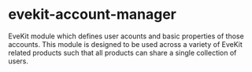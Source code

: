 # evekit-account-manager

EveKit module which defines user acounts and basic properties of those accounts.  This module is designed to be used across a variety of EveKit related products such that all products can share a single collection of users.